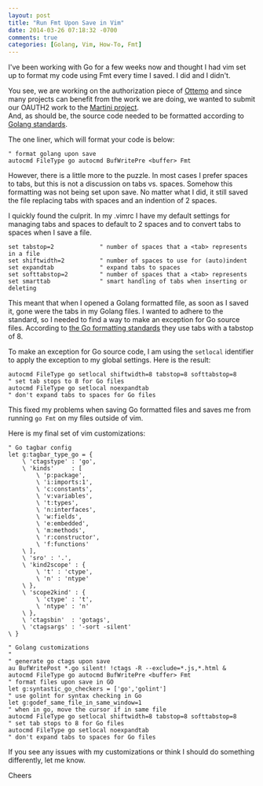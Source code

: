 ```yaml
---
layout: post
title: "Run Fmt Upon Save in Vim"
date: 2014-03-26 07:18:32 -0700
comments: true
categories: [Golang, Vim, How-To, Fmt]
---
```


I've been working with Go for a few weeks now and thought I had vim set up to 
format my code using Fmt every time I saved.  I did and I didn't.

You see, we are working on the authorization piece of [Ottemo](https://github.com/ottemo/ottemo-go) and since many 
projects can benefit from the work we are doing, we wanted to submit our 
OAUTH2 work to the [Martini project](http://martini.codegangsta.io/).  
And, as should be, the source code needed to be formatted according to [Golang
standards](http://golang.org/doc/effective_go.html#formatting).

The one liner, which will format your code is below:

``` vim .vimrc
" format golang upon save
autocmd FileType go autocmd BufWritePre <buffer> Fmt 
```
<!-- more -->
However, there is a little more to the puzzle. In most cases I prefer spaces 
to tabs, but this is not a discussion on tabs vs. spaces.  Somehow this formatting was 
not being set upon save.  No matter what I did, it still saved the file replacing
tabs with spaces and an indention of 2 spaces. 

I quickly found the culprit.  In my .vimrc I have my default settings for 
managing tabs and spaces to default to 2 spaces and to convert tabs to 
spaces when I save a file. 

``` vim 
set tabstop=2             " number of spaces that a <tab> represents in a file
set shiftwidth=2          " number of spaces to use for (auto)indent
set expandtab             " expand tabs to spaces
set softtabstop=2         " number of spaces that a <tab> represents
set smarttab              " smart handling of tabs when inserting or deleting
``` 

This meant that when I opened a Golang formatted file, as soon as I saved it,
gone were the tabs in my Golang files.  I wanted to adhere to the standard, so I
needed to find a way to make an exception for Go source files.  According to 
[the Go formatting standards](http://golang.org/doc/effective_go.html#formatting) they use tabs 
with a tabstop of 8.  

To make an exception for Go source code, I am using the `setlocal` identifier 
to apply the exception to my global settings. Here is the result:

``` vim
autocmd FileType go setlocal shiftwidth=8 tabstop=8 softtabstop=8     " set tab stops to 8 for Go files
autocmd FileType go setlocal noexpandtab                              " don't expand tabs to spaces for Go files
```

This fixed my problems when saving Go formatted files and saves me from running
`go Fmt` on my files outside of vim.  

Here is my final set of vim customizations:

``` vim .vimrc
" Go tagbar config
let g:tagbar_type_go = {
    \ 'ctagstype' : 'go',
    \ 'kinds'     : [
        \ 'p:package',
        \ 'i:imports:1',
        \ 'c:constants',
        \ 'v:variables',
        \ 't:types',
        \ 'n:interfaces',
        \ 'w:fields',
        \ 'e:embedded',
        \ 'm:methods',
        \ 'r:constructor',
        \ 'f:functions'
    \ ],
    \ 'sro' : '.',
    \ 'kind2scope' : {
        \ 't' : 'ctype',
        \ 'n' : 'ntype'
    \ },
    \ 'scope2kind' : {
        \ 'ctype' : 't',
        \ 'ntype' : 'n'
    \ },
    \ 'ctagsbin'  : 'gotags',
    \ 'ctagsargs' : '-sort -silent'
\ }

" Golang customizations
"
" generate go ctags upon save
au BufWritePost *.go silent! !ctags -R --exclude=*.js,*.html &        
autocmd FileType go autocmd BufWritePre <buffer> Fmt                  " format files upon save in GO
let g:syntastic_go_checkers = ['go','golint']                         " use golint for syntax checking in Go
let g:godef_same_file_in_same_window=1                                " when in go, move the cursor if in same file 
autocmd FileType go setlocal shiftwidth=8 tabstop=8 softtabstop=8     " set tab stops to 8 for Go files
autocmd FileType go setlocal noexpandtab                              " don't expand tabs to spaces for Go files
```

If you see any issues with my customizations or think I should do something 
differently, let me know.  

Cheers
